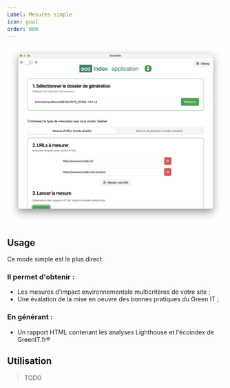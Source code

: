 ```yaml
---
Label: Mesures simple
icon: goal
order: 800
---
```


![electron-app-simple](../static/electron-app.png)

## Usage

Ce mode simple est le plus direct.

### Il permet d'obtenir :

- Les mesures d'impact environnementale multicritères de votre site ;
- Une évalation de la mise en oeuvre des bonnes pratiques du Green IT ;

### En générant :

- Un rapport HTML contenant les analyses Lighthouse et l'écoindex de GreenIT.fr®

## Utilisation

> TODO
